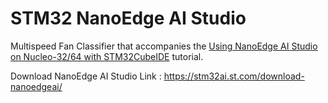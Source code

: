 # STM32 NanoEdge AI Studio 

Multispeed Fan Classifier that accompanies the
[Using NanoEdge AI Studio on Nucleo-32/64 with STM32CubeIDE](https://cartesiam-neai-docs.readthedocs-hosted.com/tutorials/class_multispeed_fan/class_multispeed_fan.html)
tutorial.

Download NanoEdge AI Studio Link : https://stm32ai.st.com/download-nanoedgeai/
